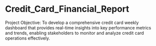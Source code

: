 # Credit_Card_Financial_Report
Project Objective: 
To develop a comprehensive credit card weekly dashboard that provides real-time insights into key performance metrics and trends, enabling stakeholders to monitor and analyze credit card operations effectively.
